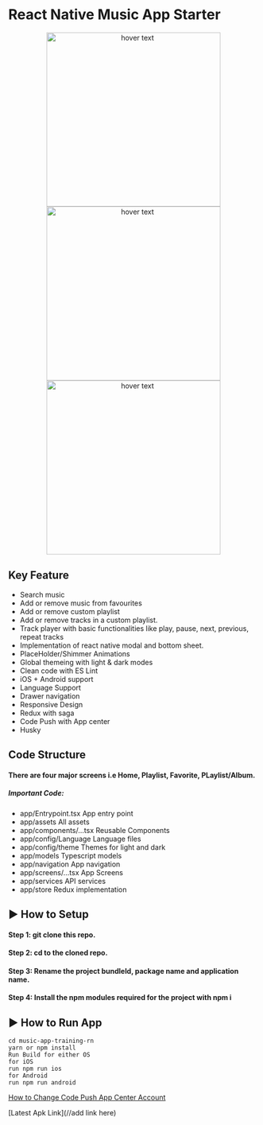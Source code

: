 # React Native Music App Starter

<p align="center">
<img src="https://user-images.githubusercontent.com/88474289/135262185-03170976-4cd0-4d4b-99bb-6178835010da.gif" width="350" title="hover text">
<img src="https://user-images.githubusercontent.com/88474289/135262366-b97df74d-6b31-4c45-babc-09bc3e01f25f.gif" width="350" title="hover text">
<img src="https://user-images.githubusercontent.com/88474289/135262429-a4c15a57-3f57-4aa3-817f-0ce50186490d.gif" width="350" title="hover text">
</p>


## Key Feature

 * Search music
 * Add or remove music from favourites
 * Add or remove custom playlist
 * Add or remove tracks in a custom playlist.
 * Track player with basic functionalities like play, pause, next, previous, repeat tracks
 * Implementation of react native modal and bottom sheet.
 * PlaceHolder/Shimmer Animations 
 * Global themeing with light & dark modes
 * Clean code with ES Lint
 * iOS + Android support
 * Language Support
 * Drawer navigation
 * Responsive Design 
 * Redux with saga 
 * Code Push with App center
 * Husky


## Code Structure

#### There are four major screens i.e Home, Playlist, Favorite, PLaylist/Album.
##### Important Code:
* app/Entrypoint.tsx App entry point 
* app/assets All assets
* app/components/...tsx Reusable Components
* app/config/Language Language files
* app/config/theme Themes for light and dark
* app/models Typescript models
* app/navigation App navigation
* app/screens/...tsx App Screens
* app/services API services
* app/store Redux implementation


## ▶ How to Setup

#### Step 1: git clone this repo.

#### Step 2: cd to the cloned repo.

#### Step 3: Rename the project bundleId, package name and application name.

#### Step 4: Install the npm modules required for the project with npm i

## ▶ How to Run App

```
cd music-app-training-rn
yarn or npm install
Run Build for either OS
for iOS
run npm run ios
for Android
run npm run android
```


[How to Change Code Push App Center Account](https://dev.to/karanpratapsingh/update-your-react-native-apps-seamlessly-using-microsoft-s-codepush-f61)

[Latest Apk Link](//add link here)
